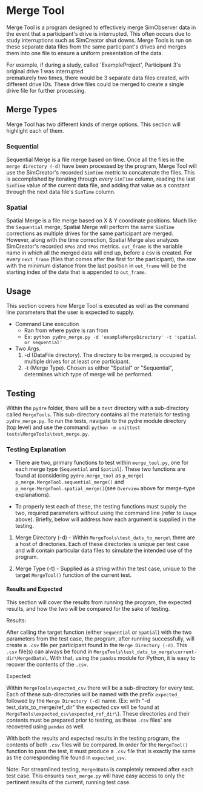 
# Merge Tool

Merge Tool is a program designed to effectively merge SimObserver data in the event that a
participant's drive is interrupted. This often occurs due to study interruptions such as
SimCreator shut downs. Merge Tools is run on these separate data files from the same participant's drives and
merges them into one file to ensure a uniform presentation of the data. 
	  
For example, if during a study, called 'ExampleProject', Participant 3's original drive 1 was interrupted  
prematurely two times, there would be 3 separate data files created, with different drive IDs. These 
drive files could be merged to create a single drive file for further processing.

## Merge Types
   Merge Tool has two different kinds of merge options. This section will highlight each of them.
   
### Sequential

Sequential Merge is a file merge based on time. Once all the files in the 
`merge directory (-d)` have been processed by the program, Merge Tool will use the SimCreator's recorded
`SimTime` metric to concatenate the files. This is accomplished by iterating 
through every `SimTime` column, reading the last `SimTime` value of the current data file, and adding that
value as a constant through the next data file's `SimTime` column. 
   
### Spatial
   Spatial Merge is a file merge based on X & Y coordinate positions. Much like the `Sequential`
   merge, Spatial Merge will perform the same `SimTime` corrections as multiple drives for the same participant are merged.
   However, along with the time correction, Spatial Merge also analyzes SimCreator's recorded `XPos` and `YPos` metrics.
   `out_frame` is the variable name in which all the merged data will end up, before a csv is created. For every 
   `next_frame` (files that comes after the first for the participant), the row with the minimum distance from the 
   last position in `out_frame` will be the starting index of the data that is appended to `out_frame`.
   
	
## Usage

This section covers how Merge Tool is executed as well as the command line parameters that the user is expected to supply.
   - Command Line execution
        - Ran from where pydre is ran from
        - Ex: `python pydre_merge.py -d 'exampleMergeDirectory' -t 'spatial or sequential'`
   - Two Args. 
		1. -d (DataFile directory). The directory to be merged, is occupied by multiple drives for at least one participant.
		2. -t (Merge Type). Chosen as either "Spatial" or "Sequential", determines which type of merge will be performed.


## Testing

Within the `pydre` folder, there will be a `test` directory with a sub-directory called 
`MergeTools`. This sub-directory contains all the materials for testing `pydre_merge.py`.
To run the tests, navigate to the pydre module directory (top level) and use the command:
`python -m unittest tests\MergeTools\test_merge.py`. 
	  
### Testing Explanation

- There are two, primary functions to test within `merge_tool.py`, one for each merge 
		  type (`Sequential` and `Spatial`). These two functions are found at (considering 
		  `pydre.merge_tool` as `p_merge`) `p_merge.MergeTool.sequential_merge()` and 
		  `p_merge.MergeTool.spatial_merge()`(see `Overview` above for merge-type
		   explanations).
		
- To properly test each of these, the testing functions must supply the two,
		  required parameters without using the command line (refer to `Usage` above).
		  Briefly, below will address how each argument is supplied in the testing. <br>

1. Merge Directory (-d) - Within `MergeTools\test_dats_to_merge\` there are a host of 
directories. Each of these directories is unique per test
case and will contain particular data files to simulate the 
intended use of the program.
		
2. Merge Type (-t) - Supplied as a string within the test case, unique to the target 
`MergeTool()` function of the current test.
		 
#### Results and Expected
This section will cover the results from running the program, the expected
results, and how the two will be compared for the sake of testing.

Results:

After calling the target function (either `Sequential` or `Spatial`) with the two
parameters from the test case, the program, after running successfully, will create
a `.csv` file per participant found in the `Merge Directory (-d)`. This `.csv` file(s)
can always be found in `MergeTools\test_dats_to_merge\current-dir\MergedData\`. With that, using the
`pandas` module for Python, it is easy to recover the contents of the `.csv`.
			
Expected:

Within `MergeTools\expected_csv` there will be a sub-directory for every test.
Each of these sub-directories will be named with the prefix `expected_` followed
by the `Merge Directory (-d)` name. (Ex: with "-d test_dats_to_merge/ref_dir"
the expected csv will be found at `MergeTools\expected_csv\expected_ref_dir\`).
These directories and their contents must be prepared prior to testing, as these 
`.csv` files' are recovered using `pandas` as well.

With both the results and expected results in the testing program, the contents
of both `.csv` files will be compared. In order for the `MergeTool()` function
to pass the test, it must produce a `.csv` file that is exactly the same as the
corresponding file found in `expected_csv`.

Note: For streamlined testing, `MergedData` is completely removed after
each test case. This ensures `test_merge.py` will have easy access to only the
pertinent results of the current, running test case.